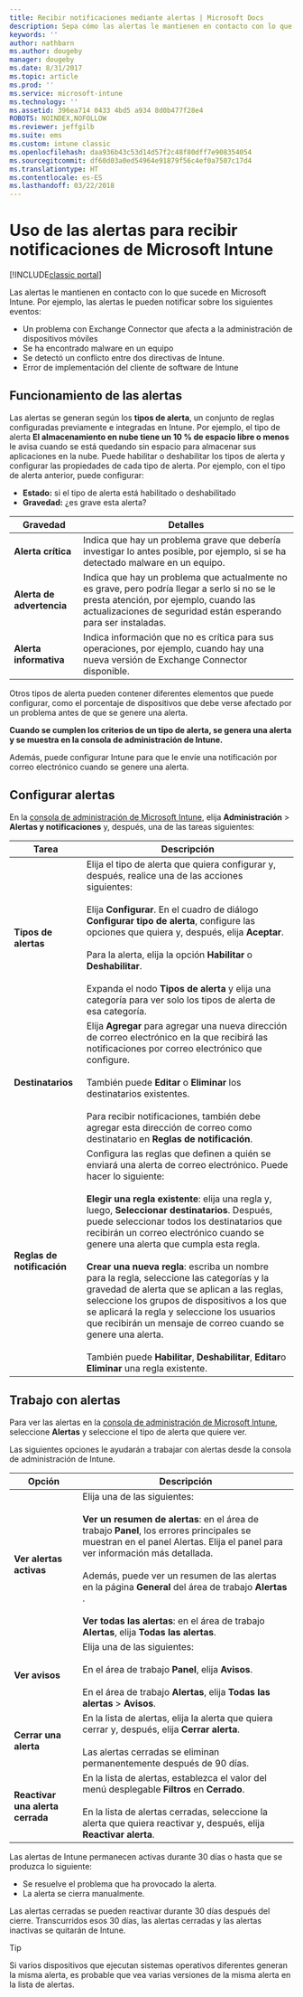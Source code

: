 ```yaml
---
title: Recibir notificaciones mediante alertas | Microsoft Docs
description: Sepa cómo las alertas le mantienen en contacto con lo que sucede en Microsoft Intune.
keywords: ''
author: nathbarn
ms.author: dougeby
manager: dougeby
ms.date: 8/31/2017
ms.topic: article
ms.prod: ''
ms.service: microsoft-intune
ms.technology: ''
ms.assetid: 396ea714 0433 4bd5 a934 8d0b477f28e4
ROBOTS: NOINDEX,NOFOLLOW
ms.reviewer: jeffgilb
ms.suite: ems
ms.custom: intune classic
ms.openlocfilehash: daa936b43c53d14d57f2c48f80dff7e908354054
ms.sourcegitcommit: df60d03a0ed54964e91879f56c4ef0a7507c17d4
ms.translationtype: HT
ms.contentlocale: es-ES
ms.lasthandoff: 03/22/2018
---
```

#  <a name="use-alerts-to-get-notified-by-microsoft-intune"></a>Uso de las alertas para recibir notificaciones de Microsoft Intune

[!INCLUDE[classic portal](../includes/classic-portal.md)]

Las alertas le mantienen en contacto con lo que sucede en Microsoft Intune. Por ejemplo, las alertas le pueden notificar sobre los siguientes eventos:
- Un problema con Exchange Connector que afecta a la administración de dispositivos móviles
- Se ha encontrado malware en un equipo
- Se detectó un conflicto entre dos directivas de Intune.
- Error de implementación del cliente de software de Intune

## <a name="how-alerts-work"></a>Funcionamiento de las alertas

Las alertas se generan según los **tipos de alerta**, un conjunto de reglas configuradas previamente e integradas en Intune. Por ejemplo, el tipo de alerta **El almacenamiento en nube tiene un 10 % de espacio libre o menos** le avisa cuando se está quedando sin espacio para almacenar sus aplicaciones en la nube. Puede habilitar o deshabilitar los tipos de alerta y configurar las propiedades de cada tipo de alerta. Por ejemplo, con el tipo de alerta anterior, puede configurar:

- **Estado:** si el tipo de alerta está habilitado o deshabilitado
- **Gravedad:** ¿es grave esta alerta?

|Gravedad|Detalles|
|--|---|
|**Alerta crítica**|Indica que hay un problema grave que debería investigar lo antes posible, por ejemplo, si se ha detectado malware en un equipo.|
|**Alerta de advertencia**|Indica que hay un problema que actualmente no es grave, pero podría llegar a serlo si no se le presta atención, por ejemplo, cuando las actualizaciones de seguridad están esperando para ser instaladas.|
|**Alerta informativa**|Indica información que no es crítica para sus operaciones, por ejemplo, cuando hay una nueva versión de Exchange Connector disponible.|

Otros tipos de alerta pueden contener diferentes elementos que puede configurar, como el porcentaje de dispositivos que debe verse afectado por un problema antes de que se genere una alerta.

**Cuando se cumplen los criterios de un tipo de alerta, se genera una alerta y se muestra en la consola de administración de Intune.**

Además, puede configurar Intune para que le envíe una notificación por correo electrónico cuando se genere una alerta.

## <a name="set-up-alerts"></a>Configurar alertas

En la [consola de administración de Microsoft Intune](https://manage.microsoft.com), elija **Administración** &gt; **Alertas y notificaciones** y, después, una de las tareas siguientes:

|Tarea|Descripción|
|---|------|
|**Tipos de alertas**|Elija el tipo de alerta que quiera configurar y, después, realice una de las acciones siguientes:<br /><br />Elija **Configurar**. En el cuadro de diálogo **Configurar tipo de alerta**, configure las opciones que quiera y, después, elija **Aceptar**.<br /><br />Para la alerta, elija la opción **Habilitar** o **Deshabilitar**.<br /><br />Expanda el nodo **Tipos de alerta** y elija una categoría para ver solo los tipos de alerta de esa categoría.|
|**Destinatarios**|Elija **Agregar** para agregar una nueva dirección de correo electrónico en la que recibirá las notificaciones por correo electrónico que configure.<br /><br />También puede **Editar** o **Eliminar** los destinatarios existentes.<br /><br />Para recibir notificaciones, también debe agregar esta dirección de correo como destinatario en **Reglas de notificación**.|
|**Reglas de notificación**|Configura las reglas que definen a quién se enviará una alerta de correo electrónico. Puede hacer lo siguiente:<br /><br />**Elegir una regla existente**: elija una regla y, luego, **Seleccionar destinatarios**. Después, puede seleccionar todos los destinatarios que recibirán un correo electrónico cuando se genere una alerta que cumpla esta regla.<br /><br />**Crear una nueva regla**: escriba un nombre para la regla, seleccione las categorías y la gravedad de alerta que se aplican a las reglas, seleccione los grupos de dispositivos a los que se aplicará la regla y seleccione los usuarios que recibirán un mensaje de correo cuando se genere una alerta.<br /><br />También puede **Habilitar**, **Deshabilitar**, **Editar**o **Eliminar** una regla existente.|

## <a name="working-with-alerts"></a>Trabajo con alertas

Para ver las alertas en la [consola de administración de Microsoft Intune](https://manage.microsoft.com), seleccione **Alertas** y seleccione el tipo de alerta que quiere ver.

Las siguientes opciones le ayudarán a trabajar con alertas desde la consola de administración de Intune.

|Opción|Descripción|
|-----|----|
|**Ver alertas activas**|Elija una de las siguientes:<br /><br />**Ver un resumen de alertas**: en el área de trabajo **Panel**, los errores principales se muestran en el panel Alertas. Elija el panel para ver información más detallada.<br /><br />Además, puede ver un resumen de las alertas en la página **General** del área de trabajo **Alertas** .<br /><br />**Ver todas las alertas**: en el área de trabajo **Alertas**, elija **Todas las alertas**.|
|**Ver avisos**|Elija una de las siguientes:<br /><br />En el área de trabajo **Panel**, elija **Avisos**.<br /><br />En el área de trabajo **Alertas**, elija **Todas las alertas** &gt; **Avisos**.|
|**Cerrar una alerta**|En la lista de alertas, elija la alerta que quiera cerrar y, después, elija **Cerrar alerta**.<br /><br />Las alertas cerradas se eliminan permanentemente después de 90 días.|
|**Reactivar una alerta cerrada**|En la lista de alertas, establezca el valor del menú desplegable **Filtros** en **Cerrado**.<br /><br />En la lista de alertas cerradas, seleccione la alerta que quiera reactivar y, después, elija **Reactivar alerta**.|

Las alertas de Intune permanecen activas durante 30 días o hasta que se produzca lo siguiente:

- Se resuelve el problema que ha provocado la alerta.
- La alerta se cierra manualmente.

Las alertas cerradas se pueden reactivar durante 30 días después del cierre. Transcurridos esos 30 días, las alertas cerradas y las alertas inactivas se quitarán de Intune.

> [!TIP]
> Si varios dispositivos que ejecutan sistemas operativos diferentes generan la misma alerta, es probable que vea varias versiones de la misma alerta en la lista de alertas.
